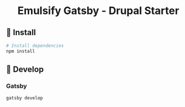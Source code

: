 <h1 align="center">
  Emulsify Gatsby - Drupal Starter
</h1>

## 🚀 Install

```sh
# Install dependencies
npm install
```

## 🔧 Develop

### Gatsby

```sh
gatsby develop
```
